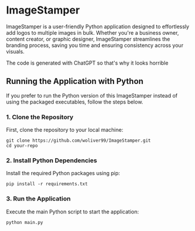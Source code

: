 # ImageStamper

ImageStamper is a user-friendly Python application designed to effortlessly add logos to multiple images in bulk. Whether you're a business owner, content creator, or graphic designer, ImageStamper streamlines the branding process, saving you time and ensuring consistency across your visuals.

The code is generated with ChatGPT so that's why it looks horrible

## Running the Application with Python

If you prefer to run the Python version of this ImageStamper instead of using the packaged executables, follow the steps below.
### 1. Clone the Repository

First, clone the repository to your local machine:

```
git clone https://github.com/woliver99/ImageStamper.git
cd your-repo
```

### 2. Install Python Dependencies

Install the required Python packages using pip:

```
pip install -r requirements.txt
```

### 3. Run the Application

Execute the main Python script to start the application:

```
python main.py
```
